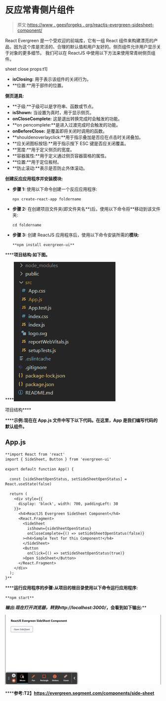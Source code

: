 # 反应常青侧片组件

> 原文:[https://www . geesforgeks . org/reactjs-evergreen-sidesheet-component/](https://www.geeksforgeeks.org/reactjs-evergreen-sidesheet-component/)

React Evergreen 是一个受欢迎的前端库，它有一组 React 组件来构建漂亮的产品，因为这个库是灵活的、合理的默认值和用户友好的。侧页组件允许用户显示关于对象的更多细节。 我们可以在 ReactJS 中使用以下方法来使用常青树侧页组件。

sheet close props:t1]

*   **isClosing:** 用于表示该组件的关闭行为。
*   **位置:**用于部件的位置。

**侧页道具:**

*   **子级:**子级可以是字符串、函数或节点。
*   **isShown:** 当设置为真时，用于显示侧页。
*   **onCloseComplete:** 这是退出转换完成时会触发的功能。
*   **on pencomplete:**是进入过渡完成时会触发的功能。
*   **onBeforeClose:** 是覆盖即将关闭时调用的函数。
*   **shouldenoverlayclick:**用于指示叠加是否应在点击时关闭叠加。
*   **应关闭图标按钮:**用于指示按下 ESC 键是否应关闭覆盖。
*   **宽度:**用于定义侧页的宽度。
*   **容器属性:**用于定义通过侧页容器窗格的属性。
*   **位置:**用于定位板材。
*   **防止滚动:**表示是否防止外体滚动。

**创建反应应用程序并安装模块:**

*   **步骤 1:** 使用以下命令创建一个反应应用程序:

    ```
    npx create-react-app foldername
    ```

*   **步骤 2:** 在创建项目文件夹(即文件夹名**)后，使用以下命令将**移动到该文件夹:

    ```
    cd foldername
    ```

*   **步骤 3:** 创建 ReactJS 应用程序后，使用以下命令安装所需的****模块:****

    ```
    **npm install evergreen-ui**
    ```

******项目结构:**如下图。****

****![](img/f04ae0d8b722a9fff0bd9bd138b29c23.png)

项目结构**** 

******示例:**现在在 **App.js** 文件中写下以下代码。在这里，App 是我们编写代码的默认组件。****

## ****App.js****

```
**import React from 'react'
import { SideSheet, Button } from 'evergreen-ui'

export default function App() {

  const [sideSheetOpenStatus, setSideSheetOpenStatus] = React.useState(false)

  return (
    <div style={{
      display: 'block', width: 700, paddingLeft: 30
    }}>
      <h4>ReactJS Evergreen SideSheet Component</h4>
      <React.Fragment>
        <SideSheet
          isShown={sideSheetOpenStatus}
          onCloseComplete={() => setSideSheetOpenStatus(false)}
        ><h4>Sample Text for this Component!</h4>
        </SideSheet>
        <Button
          onClick={() => setSideSheetOpenStatus(true)}
        >Open SideSheet</Button>
      </React.Fragment>
    </div>
  );
}**
```

******运行应用程序的步骤:**从项目的根目录使用以下命令运行应用程序:****

```
**npm start**
```

******输出:**现在打开浏览器，转到***http://localhost:3000/***，会看到如下输出:****

****![](img/b2b108013013a0e083bdf7e27700cf37.png)****

******参考:**T2】https://evergreen.segment.com/components/side-sheet****